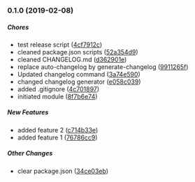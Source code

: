 ### 0.1.0 (2019-02-08)

##### Chores

*  test release script ([4cf7912c](https://github.com/cnouguier/changelog-sandbox/commit/4cf7912c950e50d466dda41fa13ad537c40cab78))
*  cleaned package.json scripts ([52a354d9](https://github.com/cnouguier/changelog-sandbox/commit/52a354d93427d239cdef209389aaada183fca11c))
*  cleaned CHANGELOG.md ([d362901e](https://github.com/cnouguier/changelog-sandbox/commit/d362901eb16e5df30f05b4edfda6a5b736bf630d))
*  replace auto-changelog by generate-changelog ([9911265f](https://github.com/cnouguier/changelog-sandbox/commit/9911265ffae2de992123a5f3a8e8082b365be6e9))
*  Updated changelog command ([3a74e590](https://github.com/cnouguier/changelog-sandbox/commit/3a74e5900a612bac3514ef339e30c1b5aee34572))
*  changed changelog generator ([e058c039](https://github.com/cnouguier/changelog-sandbox/commit/e058c039844ba66bc6da82254f0dbbb624d8bafb))
*  added .gitignore ([4c701897](https://github.com/cnouguier/changelog-sandbox/commit/4c70189756533c627529c3c94a1152e9b450501b))
*  initiated module ([8f7b6e74](https://github.com/cnouguier/changelog-sandbox/commit/8f7b6e7429dd953544a3d68e195a162309756810))

##### New Features

*  added feature 2 ([c714b33e](https://github.com/cnouguier/changelog-sandbox/commit/c714b33efc451a7b3a72ea5e60a259e2e778ec9e))
*  added feature 1 ([76786cc9](https://github.com/cnouguier/changelog-sandbox/commit/76786cc91bd455740198cce43002c9f2d786be48))

##### Other Changes

*  clear package.json ([34ce03eb](https://github.com/cnouguier/changelog-sandbox/commit/34ce03eb6a29b2f14a36123af8d440df1fdc588c))

